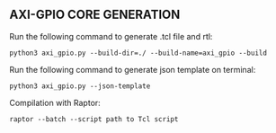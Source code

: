 ## AXI-GPIO CORE GENERATION

Run the following command to generate .tcl file and rtl:

```
python3 axi_gpio.py --build-dir=./ --build-name=axi_gpio --build
```

Run the following command to generate json template on terminal:
```
python3 axi_gpio.py --json-template
```

Compilation with Raptor:
```
raptor --batch --script path to Tcl script
```
